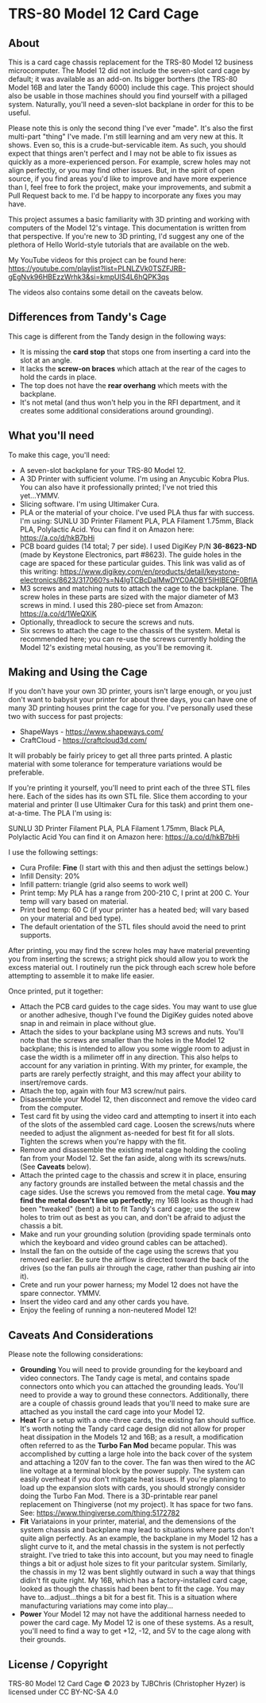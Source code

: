 # TRS-80 Model 12 Card Cage

## About
This is a card cage chassis replacement for the TRS-80 Model 12 business microcomputer.  The Model 12 did not include the seven-slot card cage by default; it was available as an add-on.  Its bigger borthers (the TRS-80 Model 16B and later the Tandy 6000) include this cage.  This project should also be usable in those machines should you find yourself with a pillaged system.  Naturally, you'll need a seven-slot backplane in order for this to be useful.

Please note this is only the second thing I've ever "made".  It's also the first multi-part "thing" I've made.  I'm still learning and am very new at this.  It shows.  Even so, this is a crude-but-servicable item.  As such, you should expect that things aren't perfect and I may not be able to fix issues as quickly as a more-experienced person.  For example, screw holes may not align perfectly, or you may find other issues.  But, in the spirit of open source, if you find areas you'd like to improve and have more experience than I, feel free to fork the project, make your improvements, and submit a Pull Request back to me.  I'd be happy to incorporate any fixes you may have.

This project assumes a basic familiarity with 3D printing and working with computers of the Model 12's vintage. This documentation is written from that perspective.  If you're new to 3D printing, I'd suggest any one of the plethora of Hello World-style tutorials that are available on the web.

My YouTube videos for this project can be found here: https://youtube.com/playlist?list=PLNLZVk0TSZFJRB-gEgNvk96HBEzzWrhk3&si=kmpUlS4L6hQPK3qs

The videos also contains some detail on the caveats below.

## Differences from Tandy's Cage

This cage is different from the Tandy design in the following ways:

* It is missing the **card stop** that stops one from inserting a card into the slot at an angle.
* It lacks the **screw-on braces** which attach at the rear of the cages to hold the cards in place.
* The top does not have the **rear overhang** which meets with the backplane.
* It's not metal (and thus won't help you in the RFI department, and it creates some additional considerations around grounding).

## What you'll need

To make this cage, you'll need:

* A seven-slot backplane for your TRS-80 Model 12.
* A 3D Printer with sufficient volume.  I'm using an Anycubic Kobra Plus.  You can also have it professionally printed; I've not tried this yet...YMMV.
* Slicing software.  I'm using Ultimaker Cura.  
* PLA or the material of your choice.  I've used PLA thus far with success.  I'm using: SUNLU 3D Printer Filament PLA, PLA Filament 1.75mm, Black PLA, Polylactic Acid.  You can find it on Amazon here: https://a.co/d/hkB7bHi
* PCB board guides (14 total; 7 per side).  I used DigiKey P/N **36-8623-ND** (made by Keystone Electronics, part #8623).  The guide holes in the cage are spaced for these particular guides.  This link was valid as of this writing: https://www.digikey.com/en/products/detail/keystone-electronics/8623/317060?s=N4IgTCBcDaIMwDYC0AOBY5IHIBEQF0BfIA
* M3 screws and matching nuts to attach the cage to the backplane.  The screw holes in these parts are sized with the major diameter of M3 screws in mind.  I used this 280-piece set from Amazon: https://a.co/d/1WeQXiK
* Optionally, threadlock to secure the screws and nuts.
* Six screws to attach the cage to the chassis of the system.  Metal is recommended here; you can re-use the screws currently holding the Model 12's existing metal housing, as you'll be removing it.

## Making and Using the Cage

If you don't have your own 3D printer, yours isn't large enough, or you just don't want to babysit your printer for about three days, you can have one of many 3D printing houses print the cage for you.  I've personally used these two with success for past projects:

* ShapeWays - https://www.shapeways.com/
* CraftCloud - https://craftcloud3d.com/

It will probably be fairly pricey to get all three parts printed.  A plastic material with some tolerance for temperature variations would be preferable.  

If you're printing it yourself, you'll need to print each of the three STL files here.  Each of the sides has its own STL file. Slice them according to your material and printer (I use Ultimaker Cura for this task) and print them one-at-a-time.  The PLA I'm using is:

SUNLU 3D Printer Filament PLA, PLA Filament 1.75mm, Black PLA, Polylactic Acid
You can find it on Amazon here: https://a.co/d/hkB7bHi

I use the following settings:

* Cura Profile: **Fine** (I start with this and then adjust the settings below.)
* Infill Density: 20%
* Infill pattern: triangle (grid also seems to work well)
* Print temp: My PLA has a range from 200-210 C, I print at 200 C.  Your temp will vary based on material.
* Print bed temp: 60 C (if your printer has a heated bed; will vary based on your material and bed type).
* The default orientation of the STL files should avoid the need to print supports.

After printing, you may find the screw holes may have material preventing you from inserting the screws; a stright pick should allow you to work the excess material out.  I routinely run the pick through each screw hole before attempting to assemble it to make life easier.

Once printed, put it together:

* Attach the PCB card guides to the cage sides.  You may want to use glue or another adhesive, though I've found the DigiKey guides noted above snap in and reimain in place without glue.
* Attach the sides to your backplane using M3 screws and nuts.  You'll note that the screws are smaller than the holes in the Model 12 backplane; this is intended to allow you some wiggle room to adjust in case the width is a milimeter off in any direction.  This also helps to account for any variation in printing.  With my printer, for example, the parts are rarely perfectly straight, and this may affect your ability to insert/remove cards.
* Attach the top, again with four M3 screw/nut pairs.
* Disassemble your Model 12, then disconnect and remove the video card from the computer.
* Test card fit by using the video card and attempting to insert it into each of the slots of the assembled card cage.  Loosen the screws/nuts where needed to adjust the alignment as-needed for best fit for all slots.  Tighten the screws when you're happy with the fit.
* Remove and disassemble the existing metal cage holding the cooling fan from your Model 12.  Set the fan aside, along with its screws/nuts.  (See **Caveats** below). 
* Attach the printed cage to the chassis and screw it in place, ensuring any factory grounds are installed between the metal chassis and the cage sides.  Use the screws you removed from the metal cage.  **You may find the metal doesn't line up perfectly;** my 16B looks as though it had been "tweaked" (bent) a bit to fit Tandy's card cage; use the screw holes to trim out as best as you can, and don't be afraid to adjust the chassis a bit.
* Make and run your grounding solution (providing spade terminals onto which the keyboard and video ground cables can be attached).
* Install the fan on the outside of the cage using the screws that you removed earlier.  Be sure the airflow is directed toward the back of the drives (so the fan pulls air through the cage, rather than pushing air into it).
* Crete and run your power harness; my Model 12 does not have the spare connector.  YMMV.
* Insert the video card and any other cards you have.
* Enjoy the feeling of running a non-neutered Model 12!

## Caveats And Considerations

Please note the following considerations:

* **Grounding** You will need to provide grounding for the keyboard and video connectors.  The Tandy cage is metal, and contains spade connectors onto which you can attached the grounding leads.  You'll need to provide a way to ground these connectors.  Additionally, there are a couple of chassis ground leads that you'll need to make sure are attached as you install the card cage into your Model 12.
* **Heat** For a setup with a one-three cards, the existing fan should suffice.  It's worth noting the Tandy card cage design did not allow for proper heat dissipation in the Models 12 and 16B; as a result, a modification often referred to as the **Turbo Fan Mod** became popular.  This was accomplished by cutting a large hole into the back cover of the system and attaching a 120V fan to the cover.  The fan was then wired to the AC line voltage at a terminal block by the power supply.  The system can easily overheat if you don't mitigate heat issues.  If you're planning to load up the expansion slots with cards, you should strongly consider doing the Turbo Fan Mod.  There is a 3D-printable rear panel replacement on Thingiverse (not my project).  It has space for two fans.  See: https://www.thingiverse.com/thing:5172782
* **Fit** Variataions in your printer, material, and the demensions of the system chassis and backplane may lead to situations where parts don't quite align perfectly.  As an example, the backplane in my Model 12 has a slight curve to it, and the metal chassis in the system is not perfectly straight.  I've tried to take this into account, but you may need to finagle things a bit or adjust hole sizes to fit your paritcular system.  Similarly, the chassis in my 12 was bent slightly outward in such a way that things didin't fit quite right.  My 16B, which has a factory-installed card cage, looked as though the chassis had been bent to fit the cage.  You may have to...adjust...things a bit for a best fit.  This is a situation where manufacturing variations may come into play...
* **Power** Your Model 12 may not have the additional harness needed to power the card cage.  My Model 12 is one of these systems.  As a result, you'll need to find a way to get +12, -12, and 5V to the cage along with their grounds.

## License / Copyright

 TRS-80 Model 12 Card Cage © 2023 by TJBChris (Christopher Hyzer) is licensed under CC BY-NC-SA 4.0 
